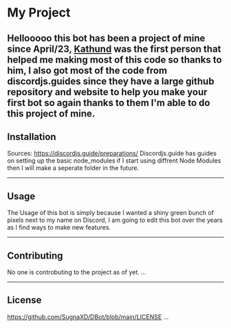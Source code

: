 # My Project
Hellooooo this bot has been a project of mine since April/23, [Kathund](https://github.com/Kathund) was the first person that helped me making most of this code so thanks to him, I also got most of the code from discordjs.guides
since they have a large github repository and website to help you make your first bot so again thanks to them I'm able to do this project of mine.
---

## Installation
Sources: https://discordjs.guide/preparations/
Discordjs.guide has guides on setting up the basic node_modules if I start using diffrent Node Modules then I will make a seperate folder in the future.

---

## Usage
The Usage of this bot is simply because I wanted a shiny green bunch of pixels next to my name on Discord, I am going to edit this bot over the years as I find ways to make new features.

---

## Contributing
No one is controbuting to the project as of yet.
...

---

## License
https://github.com/SugnaXD/DBot/blob/main/LICENSE
...
